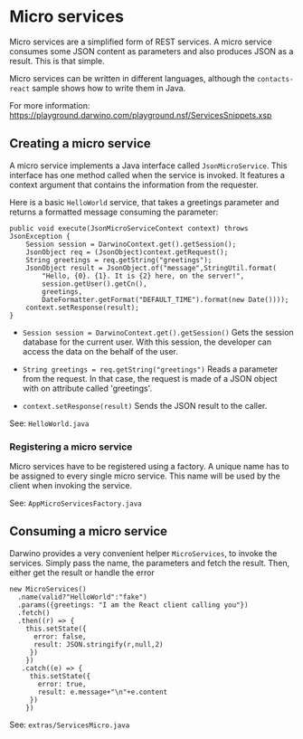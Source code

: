 # Micro services
Micro services are a simplified form of REST services. A micro service consumes some JSON content as parameters and also produces JSON as a result. This is that simple.

Micro services can be written in different languages, although the `contacts-react` sample shows how to write them in Java.

For more information: https://playground.darwino.com/playground.nsf/ServicesSnippets.xsp

## Creating a micro service
A micro service implements a Java interface called `JsonMicroService`. This interface has one method called when the service is invoked. It features a context argument that contains the information from the requester.

Here is a basic `HelloWorld` service, that takes a greetings parameter and returns a formatted message consuming the parameter:

    public void execute(JsonMicroServiceContext context) throws JsonException {
        Session session = DarwinoContext.get().getSession();
        JsonObject req = (JsonObject)context.getRequest();
        String greetings = req.getString("greetings"); 
        JsonObject result = JsonObject.of("message",StringUtil.format(
            "Hello, {0}. {1}. It is {2} here, on the server!",
            session.getUser().getCn(),
            greetings,
            DateFormatter.getFormat("DEFAULT_TIME").format(new Date())));
        context.setResponse(result);
    }
	
- `Session session = DarwinoContext.get().getSession()`
  Gets the session database for the current user. With this session, the developer can access the data on the behalf of the user.
  
- `String greetings = req.getString("greetings")`
  Reads a parameter from the request. In that case, the request is made of a JSON object with on attribute called 'greetings'.
  
- `context.setResponse(result)`
  Sends the JSON result to the caller.

See: `HelloWorld.java`

### Registering a micro service
Micro services have to be registered using a factory. A unique name has to be assigned to every single micro service. This name will be used by the client when invoking the service.

See: `AppMicroServicesFactory.java`

## Consuming a micro service
Darwino provides a very convenient helper `MicroServices`, to invoke the services. Simply pass the name, the parameters and fetch the result. Then, either get the result or handle the error

    new MicroServices()
      .name(valid?"HelloWorld":"fake")
      .params({greetings: "I am the React client calling you"})
      .fetch()
      .then((r) => {
        this.setState({
          error: false,
          result: JSON.stringify(r,null,2)
         })
        })
       .catch((e) => {
         this.setState({
           error: true,
           result: e.message+"\n"+e.content
         })
        })

See: `extras/ServicesMicro.java`
